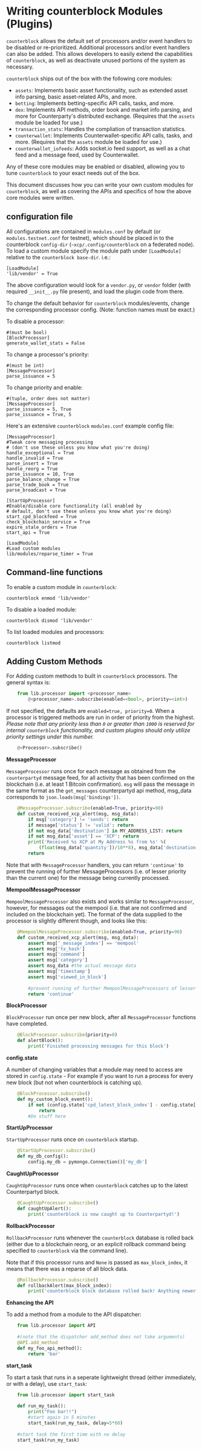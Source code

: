 Writing counterblock Modules (Plugins)
=============================================

``counterblock`` allows the default set of processors and/or event handlers to be disabled or re-prioritized.
Additional processors and/or event handlers can also be added. This allows developers to easily extend the
capabilities of ``counterblock``, as well as deactivate unused portions of the system as necessary.

`counterblock` ships out of the box with the following core modules:
* `assets`: Implements basic asset functionality, such as extended asset info parsing, basic asset-related APIs, and more.
* `betting`: Implements betting-specific API calls, tasks, and more.
* `dex`: Implements API methods, order book and market info parsing, and more for Counterparty's distributed exchange. (Requires that the `assets` module be loaded for use.)
* `transaction_stats`: Handles the compliation of transaction statistics.
* `counterwallet`: Implements Counterwallet-specific API calls, tasks, and more. (Requires that the `assets` module be loaded for use.)
* `counterwallet_iofeeds`: Adds socket.io feed support, as well as a chat feed and a message feed, used by Counterwallet.

Any of these core modules may be enabled or disabled, allowing you to tune `counterblock` to your exact needs out of the box.

This document discusses how you can write your own custom modules for `counterblock`, as well as covering the APIs and specifics of how the above core modules were written.

configuration file
----------------------
All configurations are contained in ``modules.conf`` by default (or ``modules.testnet.conf`` for testnet), which should be placed in to the counterblock `config-dir` (`~xcp/.config/counterblock` on a federated node). To load a custom module specify the module path under ``[LoadModule]`` relative to
the `counterblock base-dir`. i.e.:

    [LoadModule]
    'lib/vendor' = True
    
The above configuration would look for a `vendor.py`, or `vendor` folder (with required `__init__.py` file present), and load the plugin code from there.

To change the default behavior for ``counterblock`` modules/events, change the corresponding processor config.
(Note: function names must be exact.) 

To disable a processor:

    #(must be bool)
    [BlockProcessor]
    generate_wallet_stats = False

To change a processor's priority:

    #(must be int) 
    [MessageProcessor]
    parse_issuance = 5
    
To change priority and enable:

    #(tuple, order does not matter)
    [MessageProcessor]
    parse_issuance = 5, True 
    parse_issuance = True, 5
    
Here's an extensive ``counterblock`` ``modules.conf`` example config file:

    [MessageProcessor]
    #Tweak core messaging processing
    # (don't use these unless you know what you're doing)
    handle_exceptional = True
    handle_invalid = True
    parse_insert = True
    handle_reorg = True
    parse_issuance = 10, True
    parse_balance_change = True
    parse_trade_book = True
    parse_broadcast = True
    
    [StartUpProcessor]
    #Enable/disable core functionality (all enabled by
    # default, don't use these unless you know what you're doing)
    start_cpd_blockfeed = True
    check_blockchain_service = True
    expire_stale_orders = True
    start_api = True
    
    [LoadModule]
    #Load custom modules
    lib/modules/reparse_timer = True

Command-line functions
-----------------------------

To enable a custom module in ``counterblock``:

    counterblock enmod 'lib/vendor'
    
To disable a loaded module:

    counterblock dismod 'lib/vendor' 

To list loaded modules and processors:

    counterblock listmod

Adding Custom Methods
-----------------------------------
For Adding custom methods to built in ``counterblock`` processors. The general syntax is:

```python
    from lib.processor import <processor_name> 
        @<processor_name>.subscribe(enabled=<bool>, priority=<int>)
```

If not specified, the defaults are ``enabled=true, priority=0``.
When a processor is triggered methods are run in order of priority from the highest.
*Please note that any priority less than ``0`` or greater than ``1000`` is reserved for internal ``counterblock``
functionality, and custom plugins should only utilize priority settings under this number.*

```python
    @<Processor>.subscribe()
```

**MessageProcessor**

``MessageProcessor`` runs once for each message as obtained from the `counterpartyd` message feed, for all activity that has been confirmed on the blockchain (i.e. at least 1 Bitcoin confirmation). ``msg`` will pass the message
 in the same format as the ``get_messages`` counterpartyd api method, msg_data corresponds to ``json.loads(msg['bindings'])``. 

```python
    @MessageProcessor.subscribe(enabled=True, priority=90) 
    def custom_received_xcp_alert(msg, msg_data):
        if msg['category'] != 'sends': return
        if message['status'] != 'valid': return
        if not msg_data['destination'] in MY_ADDRESS_LIST: return
        if not msg_data['asset'] == 'XCP': return 
        print('Received %s XCP at My Address %s from %s' %(
        	(float(msg_data['quantity'])/10**8), msg_data['destination'], msg_data['source']))
        return
```

Note that with ``MessageProcessor`` handlers, you can return ``'continue'`` to prevent the running of further MessageProcessors (i.e. of lesser priority than the current one) for the message being currently processed.

**MempoolMessageProcessor**

``MempoolMessageProcessor`` also exists and works similar to ``MessageProcessor``, however, for messages out the mempool (i.e.
that are not confirmed and included on the blockchain yet). The format of the data supplied to the processor is slightly different though, and looks like this:

```python
    @MempoolMessageProcessor.subscribe(enabled=True, priority=90) 
    def custom_received_xcp_alert(msg, msg_data):
        assert msg['_message_index'] == 'mempool'
        assert msg['tx_hash']
        assert msg['command']
        assert msg['category']
        assert msg_data #the actual message data
        assert msg['timestamp']
        assert msg['viewed_in_block']
        
        #prevent running of further MempoolMessageProcessors of lesser priority for the message being processed
        return 'continue'
```

**BlockProcessor**

``BlockProcessor`` run once per new block, after all ``MessageProcessor`` functions have completed. 

```python
    @BlockProcessor.subscribe(priority=0) 
    def alertBlock(): 
        print('Finished processing messages for this block')
```

**config.state**

A number of changing variables that a module may need to access are stored in ``config.state`` - For example if you
want to run a process for every new block (but not when counterblock is catching up). 

```python
    @BlockProcessor.subscribe() 
    def my_custom_block_event(): 
        if not (config.state['cpd_latest_block_index'] - config.state['my_latest_block']['block_index']) == 1: 
            return
        #Do stuff here
```

**StartUpProcessor**

``StartUpProcessor`` runs once on ``counterblock`` startup. 

```python
    @StartUpProcessor.subscribe()
    def my_db_config(): 
        config.my_db = pymongo.Connection()['my_db'] 
```

**CaughtUpProcessor**

``CaughtUpProcessor`` runs once when ``counterblock`` catches up to the latest Counterpartyd block. 

```python
    @CaughtUpProcessor.subscribe()
    def caughtUpAlert(): 
        print('counterblock is now caught up to Counterpartyd!') 
```

**RollbackProcessor**

``RollbackProcessor`` runs whenever the ``counterblock`` database is rolled back (either due to a blockchain
reorg, or an explicit rollback command being specified to ``counterblock`` via the command line).

Note that if this processor runs and ``None`` is passed as ``max_block_index``, it means that there was a reparse of
all block data.

```python
    @RollbackProcessor.subscribe()
    def rollbackAlert(max_block_index): 
        print('counterblock block database rolled back! Anything newer than block index %i removed!' % max_block_index) 
```

**Enhancing the API**

To add a method from a module to the API dispatcher: 

```python
    from lib.processor import API
    
    #(note that the dispatcher add_method does not take arguments) 
    @API.add_method
    def my_foo_api_method(): 
        return 'bar'
```

**start_task**

To start a task that runs in a seperate lightweight thread (either immediately, or with a delay), use ``start_task``:

```python
    from lib.processor import start_task
    
    def run_my_task():
        print("Foo bar!!")
        #start again in 5 minutes
        start_task(run_my_task, delay=5*60)
        
    #start task the first time with no delay
    start_task(run_my_task)
```
